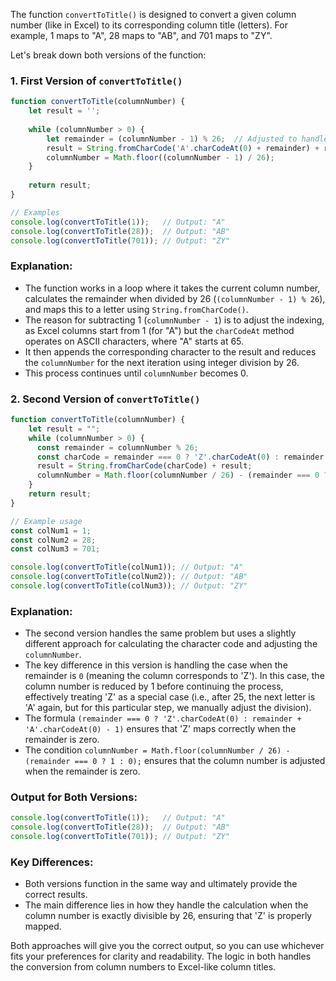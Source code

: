 The function `convertToTitle()` is designed to convert a given column number (like in Excel) to its corresponding column title (letters). For example, 1 maps to "A", 28 maps to "AB", and 701 maps to "ZY".

Let's break down both versions of the function:

### **1. First Version of `convertToTitle()`**

```javascript
function convertToTitle(columnNumber) {
    let result = '';
    
    while (columnNumber > 0) {
        let remainder = (columnNumber - 1) % 26;  // Adjusted to handle 'A' starting from 1
        result = String.fromCharCode('A'.charCodeAt(0) + remainder) + result;
        columnNumber = Math.floor((columnNumber - 1) / 26);
    }
    
    return result;
}

// Examples
console.log(convertToTitle(1));   // Output: "A"
console.log(convertToTitle(28));  // Output: "AB"
console.log(convertToTitle(701)); // Output: "ZY"
```

### **Explanation**:
- The function works in a loop where it takes the current column number, calculates the remainder when divided by 26 (`(columnNumber - 1) % 26`), and maps this to a letter using `String.fromCharCode()`.
- The reason for subtracting 1 (`columnNumber - 1`) is to adjust the indexing, as Excel columns start from 1 (for "A") but the `charCodeAt` method operates on ASCII characters, where "A" starts at 65.
- It then appends the corresponding character to the result and reduces the `columnNumber` for the next iteration using integer division by 26.
- This process continues until `columnNumber` becomes 0.

### **2. Second Version of `convertToTitle()`**

```javascript
function convertToTitle(columnNumber) {
    let result = "";
    while (columnNumber > 0) {
      const remainder = columnNumber % 26;
      const charCode = remainder === 0 ? 'Z'.charCodeAt(0) : remainder + 'A'.charCodeAt(0) - 1;
      result = String.fromCharCode(charCode) + result;
      columnNumber = Math.floor(columnNumber / 26) - (remainder === 0 ? 1 : 0);
    }
    return result;
}

// Example usage
const colNum1 = 1;
const colNum2 = 28;
const colNum3 = 701;

console.log(convertToTitle(colNum1)); // Output: "A"
console.log(convertToTitle(colNum2)); // Output: "AB"
console.log(convertToTitle(colNum3)); // Output: "ZY"
```

### **Explanation**:
- The second version handles the same problem but uses a slightly different approach for calculating the character code and adjusting the `columnNumber`.
- The key difference in this version is handling the case when the remainder is `0` (meaning the column corresponds to 'Z'). In this case, the column number is reduced by 1 before continuing the process, effectively treating 'Z' as a special case (i.e., after 25, the next letter is 'A' again, but for this particular step, we manually adjust the division).
- The formula `(remainder === 0 ? 'Z'.charCodeAt(0) : remainder + 'A'.charCodeAt(0) - 1)` ensures that 'Z' maps correctly when the remainder is zero.
- The condition `columnNumber = Math.floor(columnNumber / 26) - (remainder === 0 ? 1 : 0);` ensures that the column number is adjusted when the remainder is zero.

### **Output for Both Versions**:
```javascript
console.log(convertToTitle(1));   // Output: "A"
console.log(convertToTitle(28));  // Output: "AB"
console.log(convertToTitle(701)); // Output: "ZY"
```

### **Key Differences**:
- Both versions function in the same way and ultimately provide the correct results.
- The main difference lies in how they handle the calculation when the column number is exactly divisible by 26, ensuring that 'Z' is properly mapped.

Both approaches will give you the correct output, so you can use whichever fits your preferences for clarity and readability. The logic in both handles the conversion from column numbers to Excel-like column titles.